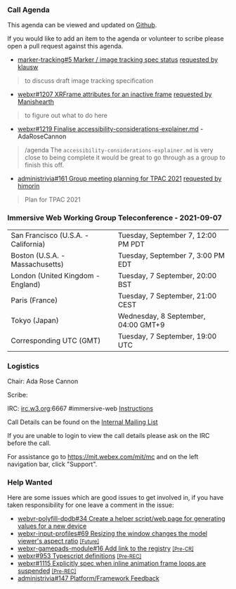 ### Call Agenda

This agenda can be viewed and updated on [Github](https://github.com/immersive-web/administrivia/blob/main/meetings/wg/2021-09-07-Immersive_Web_Working_Group_Teleconference-agenda.md).

If you would like to add an item to the agenda or volunteer to scribe please open a pull request against this agenda.

* [marker-tracking#5 Marker / image tracking spec status](https://github.com/immersive-web/marker-tracking/issues/5) [requested by klausw](https://github.com/immersive-web/marker-tracking/issues/5#issuecomment-905043142)
> to discuss draft image tracking specification

* [webxr#1207 XRFrame attributes for an inactive frame](https://github.com/immersive-web/webxr/issues/1207) [requested by Manishearth](https://github.com/immersive-web/webxr/issues/1207#issuecomment-896231054)
> to figure out what to do here

* [webxr#1219 Finalise accessibility-considerations-explainer.md](https://github.com/immersive-web/webxr/issues/1219) - AdaRoseCannon
> /agenda The `accessibility-considerations-explainer.md` is very close to being complete it would be great to go through as a group to finish this off.

* [administrivia#161 Group meeting planning for TPAC 2021](https://github.com/immersive-web/administrivia/issues/161) [requested by himorin](https://github.com/immersive-web/administrivia/issues/161#issuecomment-905275115)
> Plan for TPAC 2021

### Immersive Web Working Group Teleconference - 2021-09-07

<table>
<tr><td> San Francisco (U.S.A. - California) <td> Tuesday, September 7, 12:00 PM PDT
<tr><td> Boston (U.S.A. - Massachusetts) <td> Tuesday, September 7, 3:00 PM EDT
<tr><td> London (United Kingdom - England) <td> Tuesday, 7 September, 20:00 BST
<tr><td> Paris (France) <td> Tuesday, 7 September, 21:00 CEST
<tr><td> Tokyo (Japan) <td> Wednesday, 8 September, 04:00 GMT+9
<tr><td> Corresponding UTC (GMT) <td> Tuesday, 7 September, 19:00 UTC
</table>

### Logistics

Chair: Ada Rose Cannon

Scribe:

IRC: [irc.w3.org](http://irc.w3.org/):6667 #immersive-web [Instructions](https://github.com/immersive-web/administrivia/blob/main/IRC.md)

Call Details can be found on the [Internal Mailing List](https://lists.w3.org/Archives/Member/internal-immersive-web/2019Feb/0002.html)

If you are unable to login to view the call details please ask on the IRC before the call.

For assistance go to https://mit.webex.com/mit/mc  and on the left navigation bar, click "Support".

### Help Wanted

Here are some issues which are good issues to get involved in, if you have taken responsibility for one leave a comment in the issue:

- [webvr-polyfill-dpdb#34 Create a helper script/web page for generating values for a new device](https://github.com/immersive-web/webvr-polyfill-dpdb/issues/34)
- [webxr-input-profiles#69 Resizing the window changes the model viewer's aspect ratio](https://github.com/immersive-web/webxr-input-profiles/issues/69) [<small>[Future]</small>](https://api.github.com/repos/immersive-web/webxr-input-profiles/milestones/4)
- [webxr-gamepads-module#16 Add link to the registry](https://github.com/immersive-web/webxr-gamepads-module/issues/16) [<small>[Pre-CR]</small>](https://api.github.com/repos/immersive-web/webxr-gamepads-module/milestones/1)
- [webxr#953 Typescript definitions](https://github.com/immersive-web/webxr/issues/953) [<small>[Pre-REC]</small>](https://api.github.com/repos/immersive-web/webxr/milestones/16)
- [webxr#1115 Explicitly spec when inline animation frame loops are suspended](https://github.com/immersive-web/webxr/issues/1115) [<small>[Pre-REC]</small>](https://api.github.com/repos/immersive-web/webxr/milestones/16)
- [administrivia#147 Platform/Framework Feedback](https://github.com/immersive-web/administrivia/issues/147)


              
